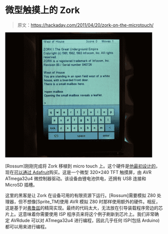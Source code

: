 # 微型触摸上的 Zork

> 原文：<https://hackaday.com/2011/04/20/zork-on-the-microtouch/>

![](img/ef185b2e1a1b25effe85e68d70a3385e.png "zork-microtouch")

[Rossum]刚刚完成将 Zork 移植到 micro touch 上。这个硬件是[他最初设计的](http://hackaday.com/2009/11/03/8-bit-device-quenches-iphone-envy/)，现在[可以通过 Adafruit](http://hackaday.com/2011/01/31/update-microtouch-the-8-bit-ipod-touch/)购买。这是一个微型 320×240 TFT 触摸屏，由 AVR ATmega32u4 微控制器驱动。该设备由锂电池供电，还拥有 USB 连接和 MicroSD 插槽。

这里的黑客是让 Zork 在设备可用的有限资源下运行。[Rossum]需要模拟 Z80 处理器，但不想像[Sprite_TM]使用 AVR 模拟 Z80 时那样使用额外的硬件。相反，这是基于对[弗鲁兹](http://frotz.sourceforge.net/)的精简实现。最终的代码太大，无法放在引导装载程序旁边的芯片上。这意味着你需要使用 ISP 程序员来将这个例子刷新到芯片上。我们非常确定 AVRdude 可以对 ATmega32u4 进行编程，因此几乎任何 ISP(包括 Arduino)都可以用来进行编程。